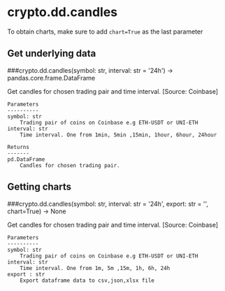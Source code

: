 # crypto.dd.candles

To obtain charts, make sure to add `chart=True` as the last parameter

## Get underlying data 
###crypto.dd.candles(symbol: str, interval: str = '24h') -> pandas.core.frame.DataFrame

Get candles for chosen trading pair and time interval. [Source: Coinbase]

    Parameters
    ----------
    symbol: str
        Trading pair of coins on Coinbase e.g ETH-USDT or UNI-ETH
    interval: str
        Time interval. One from 1min, 5min ,15min, 1hour, 6hour, 24hour

    Returns
    -------
    pd.DataFrame
        Candles for chosen trading pair.

## Getting charts 
###crypto.dd.candles(symbol: str, interval: str = '24h', export: str = '', chart=True) -> None

Get candles for chosen trading pair and time interval. [Source: Coinbase]

    Parameters
    ----------
    symbol: str
        Trading pair of coins on Coinbase e.g ETH-USDT or UNI-ETH
    interval: str
        Time interval. One from 1m, 5m ,15m, 1h, 6h, 24h
    export : str
        Export dataframe data to csv,json,xlsx file
